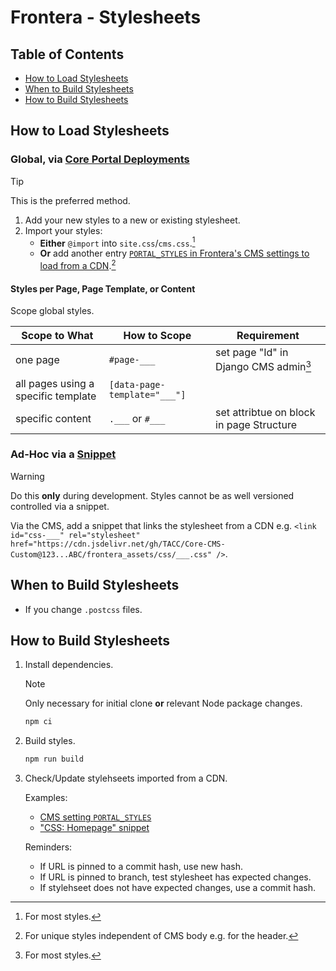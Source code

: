# Frontera - Stylesheets

## Table of Contents

- [How to Load Stylesheets](#how-to-load-stylesheets)
- [When to Build Stylesheets](#when-to-build-stylesheets)
- [How to Build Stylesheets](#how-to-build-stylesheets)

## How to Load Stylesheets

### Global, via [Core Portal Deployments]

> [!TIP]
> This is the preferred method.

1. Add your new styles to a new or existing stylesheet.
2. Import your styles:
    - **Either** `@import` into `site.css`/`cms.css`.[^1]
    - **Or** add another entry [`PORTAL_STYLES` in Frontera's CMS settings to load from a CDN](https://github.com/TACC/Core-Portal-Deployments/blob/d6af7b2/frontera-portal/camino/cms.settings_custom.py#L51-L54).[^2]

[^1]: For most styles.
[^2]: For unique styles independent of CMS body e.g. for the header.

#### Styles per Page, Page Template, or Content

Scope global styles.

| Scope to What | How to Scope | Requirement |
| - | - | - |
| one page | `#page-___` | set page "Id" in Django CMS admin[^1] |
| all pages using a specific template | `[data-page-template="___"]` |
| specific content | `.___` or `#___` | set attribtue on block in page Structure |

[^1]: [Rendered as `<html>`'s `id` attribute.](https://github.com/TACC/Core-CMS/blob/v4.17.1/taccsite_cms/templates/base.html#L5)

### Ad-Hoc via a [Snippet](https://github.com/django-cms/djangocms-snippet)

> [!WARNING]
> Do this **only** during development. Styles cannot be as well versioned controlled via a snippet.

Via the CMS, add a snippet that links the stylesheet from a CDN e.g. `<link id="css-___" rel="stylesheet" href="https://cdn.jsdelivr.net/gh/TACC/Core-CMS-Custom@123...ABC/frontera_assets/css/___.css" />`.

## When to Build Stylesheets

- If you change `.postcss` files.

## How to Build Stylesheets

1. Install dependencies.

    > [!NOTE]
    > Only necessary for initial clone **or** relevant Node package changes.

    ```sh
    npm ci
    ```

2. Build styles.

    ```sh
    npm run build
    ```

3. Check/Update stylehseets imported from a CDN.

    Examples:
    - [CMS setting `PORTAL_STYLES`](https://github.com/TACC/Core-Portal-Deployments/blob/feat/WP-197-migrate-frontera/frontera-portal/camino/cms.settings_custom.py#L53)
    - ["CSS: Homepage" snippet](https://pprd.frontera-portal.tacc.utexas.edu/admin/djangocms_snippet/snippet/38/change/)

    Reminders:
    - If URL is pinned to a commit hash, use new hash.
    - If URL is pinned to branch, test stylesheet has expected changes.
    - If stylehseet does not have expected changes, use a commit hash.

<!-- Link Aliases -->

[Core CMS]: https://github.com/TACC/Core-CMS
[Core Styles]: https://github.com/TACC/Core-Styles
[Core Portal Deployments]: https://github.com/TACC/Core-Portal-Deployments/blob/main/frontera-portal/camino/cms.settings_custom.py

[PostCSS]: https://postcss.org/
